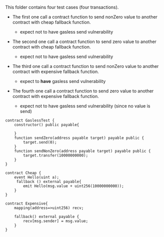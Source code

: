 This folder contains four test cases (four transactions). 

- The first one call a contract function to send nonZero value to another contract
with cheap fallback function.
    - expect not to have gasless send vulnerability
    
- The second one call a contract function to send zero value to another contract
with cheap fallback function.
    - expect not to have gasless send vulnerability

- The third one call a contract function to send nonZero value to another contract
with expensive fallback function.
    - expect to **have** gasless send vulnerability

- The fourth one call a contract function to send zero value to another contract
with expensive fallback function.
    - expect not to have gasless send vulnerability (since no value is send)

```solidity
contract GaslessTest {
    constructor() public payable{
        
    }
    function sendZero(address payable target) payable public {
        target.send(0);
    }
    function sendNonZero(address payable target) payable public {
        target.transfer(10000000000);
    }
}

contract Cheap {
    event Hello(uint a);
     fallback () external payable{
        emit Hello(msg.value + uint256(10000000000));
    }
}

contract Expensive{
    mapping(address=>uint256) recv;
    
    fallback() external payable {
        recv[msg.sender] = msg.value;
    }
}
```